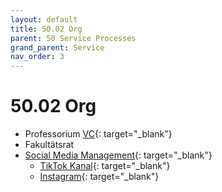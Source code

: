 ```yaml
---
layout: default
title: 50.02 Org
parent: 50 Service Processes
grand_parent: Service
nav_order: 3
---
```


# 50.02 Org

- Professorium [VC](https://vc.uni-bamberg.de/course/view.php?id=2193){: target="_blank"}
- Fakultätsrat
- [Social Media Management](https://www.uni-bamberg.de/wiai/dekanat/){: target="_blank"}
  - [TikTok Kanal](https://www.tiktok.com/@unibamberg){: target="_blank"}
  - [Instagram](https://www.instagram.com/informatik_unibamberg/){: target="_blank"}
